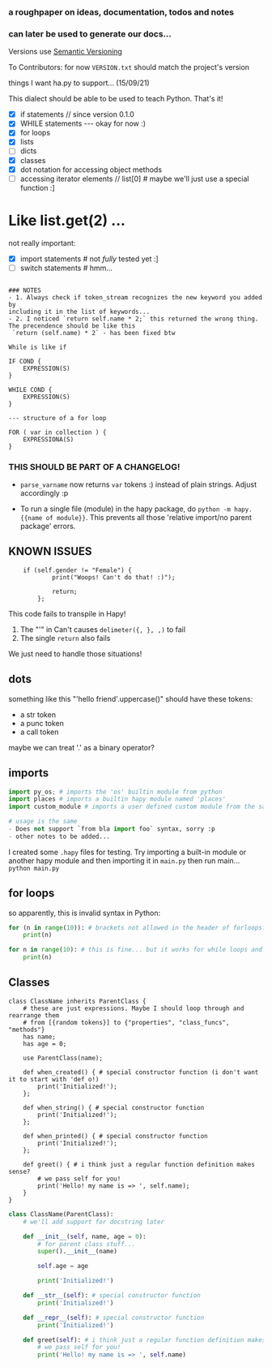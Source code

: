 ### a roughpaper on ideas, documentation, todos and notes
### can later be used to generate our docs...

Versions use [Semantic Versioning](https://semver.org/)

To Contributors: for now `VERSION.txt` should match the project's version

things I want ha.py to support... (15/09/21)

This dialect should be able to be used to teach Python. That's it!

- [x] if statements // since version 0.1.0
- [x] WHILE statements
--- okay for now :)
- [x] for loops
- [x] lists
- [ ] dicts
- [x] classes
- [x] dot notation for accessing object methods
- [ ] accessing iterator elements // list[0] # maybe we'll just use a special function :]
# Like list.get(2) ...
 not really important:
- [x] import statements # not _fully_ tested yet :]
- [ ] switch statements # hmm...

```

### NOTES
- 1. Always check if token_stream recognizes the new keyword you added by
including it in the list of keywords...
- 2. I noticed `return self.name * 2;` this returned the wrong thing. The precendence should be like this
 `return (self.name) * 2` - has been fixed btw

While is like if

IF COND {
	EXPRESSION(S)
}

WHILE COND {
	EXPRESSION(S)
}

--- structure of a for loop

FOR ( var in collection ) {
	EXPRESSIONA(S)
}

```

### THIS SHOULD BE PART OF A CHANGELOG!

- `parse_varname` now returns `var` tokens :) instead of plain strings. Adjust accordingly :p

<!-- PYTHON SUBLIME TEXT SETTINGS
{
	"ensure_newline_at_eof_on_save": true,
	"rulers": [
		72, 79
	],
	"tab_size": 4,
	"translate_tabs_to_spaces": false,
	"trim_trailing_white_space_on_save": true,
}
-->

- To run a single file (module) in the hapy package, do `python -m hapy.{{name of module}}`. This prevents
all those 'relative import/no parent package' errors.

## KNOWN ISSUES

```any
    if (self.gender != "Female") {
            print("Woops! Can't do that! :)");

            return;
        };
```
This code fails to transpile in Hapy!
1. The "'" in Can't causes `delimeter({, }, ,)` to fail
2. The single `return` also fails

We just need to handle those situations!

## dots
something like this "'hello friend'.uppercase()" should have these tokens:
- a str token
- a punc token
- a call token

maybe we can treat '.' as a binary operator?

## imports

```python
import py_os; # imports the 'os' builtin module from python
import places # imports a builtin hapy module named 'places'
import custom_module # imports a user defined custom module from the same directory

# usage is the same
- Does not support `from bla import foo` syntax, sorry :p
- other notes to be added...
```

I created some `.hapy` files for testing.
Try importing a built-in module or another hapy module and then importing it in `main.py` then
run main... `python main.py`

## for loops

so apparently, this is invalid syntax in Python:

```python
for (n in range(10)): # brackets not allowed in the header of forloops?
	print(n)
```

```python
for n in range(10): # this is fine... but it works for while loops and ifs
	print(n)
```

## Classes

```text
class ClassName inherits ParentClass {
	# these are just expressions. Maybe I should loop through and rearrange them
	# from [{random tokens}] to {"properties", "class_funcs", "methods"}
	has name;
	has age = 0;

	use ParentClass(name);

	def when_created() { # special constructor function (i don't want it to start with 'def o!)
		print('Initialized!');
	};

	def when_string() { # special constructor function
		print('Initialized!');
	};

	def when_printed() { # special constructor function
		print('Initialized!');
	};

	def greet() { # i think just a regular function definition makes sense?
		# we pass self for you!
		print('Hello! my name is => ', self.name);
	}
}

```

```python
class ClassName(ParentClass):
	# we'll add support for docstring later

	def __init__(self, name, age = 0):
		# for parent class stuff...
		super().__init__(name)

		self.age = age

		print('Initialized!')

	def __str__(self): # special constructor function
		print('Initialized!')

	def __repr__(self): # special constructor function
		print('Initialized!')

	def greet(self): # i think just a regular function definition makes sense?
		# we pass self for you!
		print('Hello! my name is => ', self.name)
```
